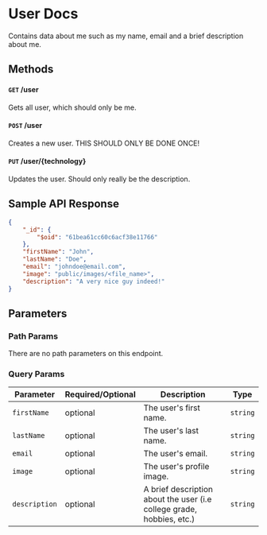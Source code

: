 # User Docs

Contains data about me such as my name, email and a brief description about me.

## Methods

#### `GET` /user

Gets all user, which should only be me.

#### `POST` /user

Creates a new user. THIS SHOULD ONLY BE DONE ONCE!

#### `PUT` /user/{technology}

Updates the user. Should only really be the description.

## Sample API Response

```json
{
    "_id": {
        "$oid": "61bea61cc60c6acf38e11766"
    },
    "firstName": "John",
    "lastName": "Doe",
    "email": "johndoe@email.com",
    "image": "public/images/<file_name>",
    "description": "A very nice guy indeed!"
}
```

## Parameters

### Path Params

There are no path parameters on this endpoint.

### Query Params

Parameter | Required/Optional | Description | Type
------ | -------- | -------- | -------- 
`firstName` | optional | The user's first name. | `string`
`lastName` | optional | The user's last name. | `string`
`email` | optional | The user's email. | `string`
`image` | optional | The user's profile image. | `string`
`description` | optional | A brief description about the user (i.e college grade, hobbies, etc.) | `string`
